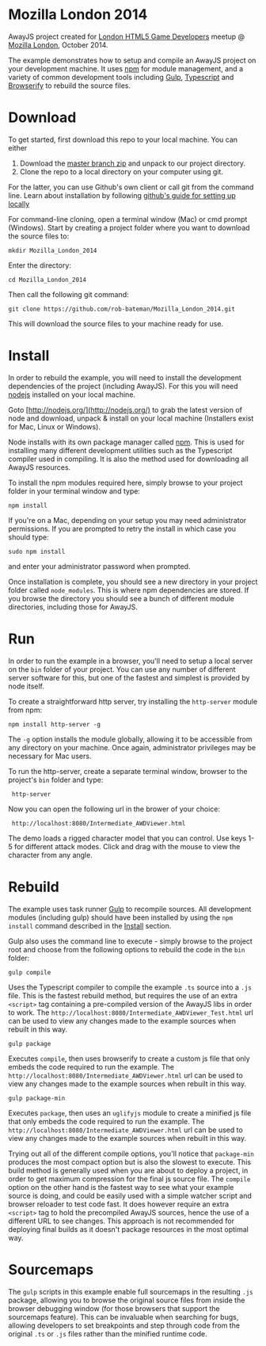 Mozilla London 2014
===================

AwayJS project created for [London HTML5 Game Developers](http://www.meetup.com/London-HTML5-Game-Developers/) meetup @ [Mozilla London](https://www.mozilla.org/en-US/contact/spaces/london/), October 2014.

The example demonstrates how to setup and compile an AwayJS project on your development machine. It uses [npm](https://www.npmjs.org/) for module management, and a variety of common development tools including [Gulp](http://gulpjs.com/), [Typescript](http://www.typescriptlang.org/) and [Browserify](http://browserify.org/) to rebuild the source files.

Download
========

To get started, first download this repo to your local machine. You can either

 1. Download the [master branch zip](archive/master.zip) and unpack to our project directory.
 2. Clone the repo to a local directory on your computer using git.

For the latter, you can use Github's own client or call git from the command line. Learn about installation by following [github's guide for setting up locally](https://help.github.com/articles/set-up-git/)

For command-line cloning, open a terminal window (Mac) or cmd prompt (Windows). Start by creating a project folder where you want to download the source files to:

    mkdir Mozilla_London_2014

Enter the directory:

    cd Mozilla_London_2014

Then call the following git command:

    git clone https://github.com/rob-bateman/Mozilla_London_2014.git

This will download the source files to your machine ready for use.

Install
=======

In order to rebuild the example, you will need to install the development dependencies of the project (including AwayJS). For this you will need [nodejs](http://nodejs.org/) installed on your local machine.

Goto [http://nodejs.org/](http://nodejs.org/) to grab the latest version of node and download, unpack & install on your local machine (Installers exist for Mac, Linux or Windows).

Node installs with its own package manager called [npm](https://www.npmjs.org/). This is used for installing many different development utilities such as the Typescript compiler used in compiling. It is also the method used for downloading all AwayJS resources.

To install the npm modules required here, simply browse to your project folder in your terminal window and type:

    npm install

If you're on a Mac, depending on your setup you may need administrator permissions. If you are prompted to retry the install  in which case you should type:

    sudo npm install

and enter your administrator password when prompted.

Once installation is complete, you should see a new directory in your project folder called `node_modules`. This is where npm dependencies are stored. If you browse the directory you should see a bunch of different module directories, including those for AwayJS.

Run
===

In order to run the example in a browser, you'll need to setup a local server on the `bin` folder of your project. You can use any number of different server software for this, but one of the fastest and simplest is provided by node itself.

To create a straightforward http server, try installing the `http-server` module from npm:

    npm install http-server -g

The `-g` option installs the module globally, allowing it to be accessible from any directory on your machine. Once again, administrator privileges may be necessary for Mac users.

To run the http-server, create a separate terminal window, browser to the project's `bin` folder and type:

     http-server

Now you can open the following url in the brower of your choice:

     http://localhost:8080/Intermediate_AWDViewer.html

The demo loads a rigged character model that you can control. Use keys 1-5 for different attack modes. Click and drag with the mouse to view the character from any angle.

Rebuild
=======

The example uses task runner [Gulp](http://gulpjs.com/) to recompile sources. All development modules (including gulp) should have been installed by using the `npm install` command described in the [Install](#Install) section.

Gulp also uses the command line to execute - simply browse to the project root and choose from the following options to rebuild the code in the `bin` folder:

    gulp compile

Uses the Typescript compiler to compile the example `.ts` source into a `.js` file. This is the fastest rebuild method, but requires the use of an extra `<script>` tag containing a pre-compiled version of the AwayJS libs in order to work. The `http://localhost:8080/Intermediate_AWDViewer_Test.html` url can be used to view any changes made to the example sources when rebuilt in this way.

    gulp package

Executes `compile`, then uses browserify to create a custom js file that only embeds the code required to run the example. The `http://localhost:8080/Intermediate_AWDViewer.html` url can be used to view any changes made to the example sources when rebuilt in this way.

    gulp package-min

Executes `package`, then uses an `uglifyjs` module to create a minified js file that only embeds the code required to run the example. The `http://localhost:8080/Intermediate_AWDViewer.html` url can be used to view any changes made to the example sources when rebuilt in this way.

Trying out all of the different compile options, you'll notice that `package-min` produces the most compact option but is also the slowest to execute. This build method is generally used when you are about to deploy a project, in order to get maximum compression for the final js source file. The `compile` option on the other hand is the fastest way to see what your example source is doing, and could be easily used with a simple watcher script and browser reloader to test code fast. It does however require an extra `<script>` tag to hold the precompiled AwayJS sources, hence the use of a different URL to see changes. This approach is not recommended for deploying final builds as it doesn't package resources in the most optimal way.


Sourcemaps
==========

The `gulp` scripts in this example enable full sourcemaps in the resulting `.js` package, allowing you to browse the original source files from inside the browser debugging window (for those browsers that support the sourcemaps feature). This can be invaluable when searching for bugs, allowing developers to set breakpoints and step through code from the original `.ts` or `.js` files rather than the minified runtime code.